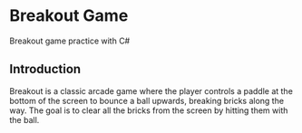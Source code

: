 # Breakout Game
Breakout game practice with C#

## Introduction

Breakout is a classic arcade game where the player controls a paddle at the bottom of the screen to bounce a ball upwards, breaking bricks along the way. The goal is to clear all the bricks from the screen by hitting them with the ball.
